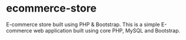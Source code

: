# ecommerce-store
E-commerce store built using PHP &amp; Bootstrap.
This is a simple E-commerce web application built using core PHP, MySQL and Bootstrap. 
